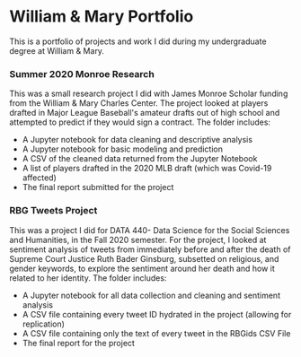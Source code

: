 # William & Mary Portfolio
This is a portfolio of projects and work I did during my undergraduate degree at William &amp; Mary.

### Summer 2020 Monroe Research  
This was a small research project I did with James Monroe Scholar funding from the William & Mary Charles Center. The project looked at players drafted in Major League Baseball's amateur drafts out of high school and attempted to predict if they would sign a contract. The folder includes:
- A Jupyter notebook for data cleaning and descriptive analysis  
- A Jupyter notebook for basic modeling and prediction  
- A CSV of the cleaned data returned from the Jupyter Notebook
- A list of players drafted in the 2020 MLB draft (which was Covid-19 affected)
- The final report submitted for the project  

### RBG Tweets Project
This was a project I did for DATA 440- Data Science for the Social Sciences and Humanities, in the Fall 2020 semester. For the project, I looked at sentiment analysis of tweets from immediately before and after the death of Supreme Court Justice Ruth Bader Ginsburg, subsetted on religious, and gender keywords, to explore the sentiment around her death and how it related to her identity. The folder includes:
- A Jupyter notebook for all  data collection and cleaning and sentiment analysis
- A CSV file containing every tweet ID hydrated in the project (allowing for replication)
- A CSV file containing only the text of every tweet in the RBGids CSV File
- The final report for the project
